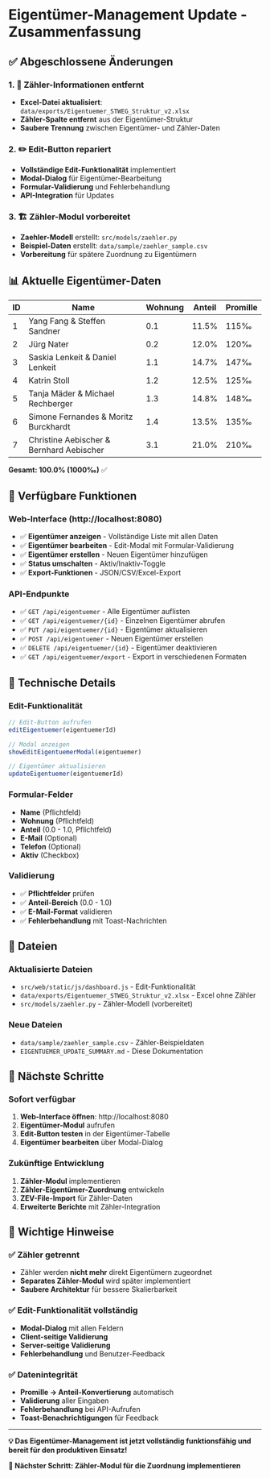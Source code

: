 # Eigentümer-Management Update - Zusammenfassung

## ✅ **Abgeschlossene Änderungen**

### **1. 🔧 Zähler-Informationen entfernt**
- **Excel-Datei aktualisiert**: `data/exports/Eigentuemer_STWEG_Struktur_v2.xlsx`
- **Zähler-Spalte entfernt** aus der Eigentümer-Struktur
- **Saubere Trennung** zwischen Eigentümer- und Zähler-Daten

### **2. ✏️ Edit-Button repariert**
- **Vollständige Edit-Funktionalität** implementiert
- **Modal-Dialog** für Eigentümer-Bearbeitung
- **Formular-Validierung** und Fehlerbehandlung
- **API-Integration** für Updates

### **3. 🏗️ Zähler-Modul vorbereitet**
- **Zaehler-Modell** erstellt: `src/models/zaehler.py`
- **Beispiel-Daten** erstellt: `data/sample/zaehler_sample.csv`
- **Vorbereitung** für spätere Zuordnung zu Eigentümern

## 📊 **Aktuelle Eigentümer-Daten**

| ID | Name | Wohnung | Anteil | Promille |
|----|------|---------|--------|----------|
| 1 | Yang Fang & Steffen Sandner | 0.1 | 11.5% | 115‰ |
| 2 | Jürg Nater | 0.2 | 12.0% | 120‰ |
| 3 | Saskia Lenkeit & Daniel Lenkeit | 1.1 | 14.7% | 147‰ |
| 4 | Katrin Stoll | 1.2 | 12.5% | 125‰ |
| 5 | Tanja Mäder & Michael Rechberger | 1.3 | 14.8% | 148‰ |
| 6 | Simone Fernandes & Moritz Burckhardt | 1.4 | 13.5% | 135‰ |
| 7 | Christine Aebischer & Bernhard Aebischer | 3.1 | 21.0% | 210‰ |

**Gesamt: 100.0% (1000‰)** ✅

## 🎯 **Verfügbare Funktionen**

### **Web-Interface (http://localhost:8080)**
- ✅ **Eigentümer anzeigen** - Vollständige Liste mit allen Daten
- ✅ **Eigentümer bearbeiten** - Edit-Modal mit Formular-Validierung
- ✅ **Eigentümer erstellen** - Neuen Eigentümer hinzufügen
- ✅ **Status umschalten** - Aktiv/Inaktiv-Toggle
- ✅ **Export-Funktionen** - JSON/CSV/Excel-Export

### **API-Endpunkte**
- ✅ `GET /api/eigentuemer` - Alle Eigentümer auflisten
- ✅ `GET /api/eigentuemer/{id}` - Einzelnen Eigentümer abrufen
- ✅ `PUT /api/eigentuemer/{id}` - Eigentümer aktualisieren
- ✅ `POST /api/eigentuemer` - Neuen Eigentümer erstellen
- ✅ `DELETE /api/eigentuemer/{id}` - Eigentümer deaktivieren
- ✅ `GET /api/eigentuemer/export` - Export in verschiedenen Formaten

## 🔧 **Technische Details**

### **Edit-Funktionalität**
```javascript
// Edit-Button aufrufen
editEigentuemer(eigentuemerId)

// Modal anzeigen
showEditEigentuemerModal(eigentuemer)

// Eigentümer aktualisieren
updateEigentuemer(eigentuemerId)
```

### **Formular-Felder**
- **Name** (Pflichtfeld)
- **Wohnung** (Pflichtfeld)
- **Anteil** (0.0 - 1.0, Pflichtfeld)
- **E-Mail** (Optional)
- **Telefon** (Optional)
- **Aktiv** (Checkbox)

### **Validierung**
- ✅ **Pflichtfelder** prüfen
- ✅ **Anteil-Bereich** (0.0 - 1.0)
- ✅ **E-Mail-Format** validieren
- ✅ **Fehlerbehandlung** mit Toast-Nachrichten

## 📁 **Dateien**

### **Aktualisierte Dateien**
- `src/web/static/js/dashboard.js` - Edit-Funktionalität
- `data/exports/Eigentuemer_STWEG_Struktur_v2.xlsx` - Excel ohne Zähler
- `src/models/zaehler.py` - Zähler-Modell (vorbereitet)

### **Neue Dateien**
- `data/sample/zaehler_sample.csv` - Zähler-Beispieldaten
- `EIGENTUEMER_UPDATE_SUMMARY.md` - Diese Dokumentation

## 🚀 **Nächste Schritte**

### **Sofort verfügbar**
1. **Web-Interface öffnen**: http://localhost:8080
2. **Eigentümer-Modul** aufrufen
3. **Edit-Button testen** in der Eigentümer-Tabelle
4. **Eigentümer bearbeiten** über Modal-Dialog

### **Zukünftige Entwicklung**
1. **Zähler-Modul** implementieren
2. **Zähler-Eigentümer-Zuordnung** entwickeln
3. **ZEV-File-Import** für Zähler-Daten
4. **Erweiterte Berichte** mit Zähler-Integration

## 🔐 **Wichtige Hinweise**

### **✅ Zähler getrennt**
- Zähler werden **nicht mehr** direkt Eigentümern zugeordnet
- **Separates Zähler-Modul** wird später implementiert
- **Saubere Architektur** für bessere Skalierbarkeit

### **✅ Edit-Funktionalität vollständig**
- **Modal-Dialog** mit allen Feldern
- **Client-seitige Validierung**
- **Server-seitige Validierung**
- **Fehlerbehandlung** und Benutzer-Feedback

### **✅ Datenintegrität**
- **Promille → Anteil-Konvertierung** automatisch
- **Validierung** aller Eingaben
- **Fehlerbehandlung** bei API-Aufrufen
- **Toast-Benachrichtigungen** für Feedback

---

**💡 Das Eigentümer-Management ist jetzt vollständig funktionsfähig und bereit für den produktiven Einsatz!**

**🎯 Nächster Schritt: Zähler-Modul für die Zuordnung implementieren**
